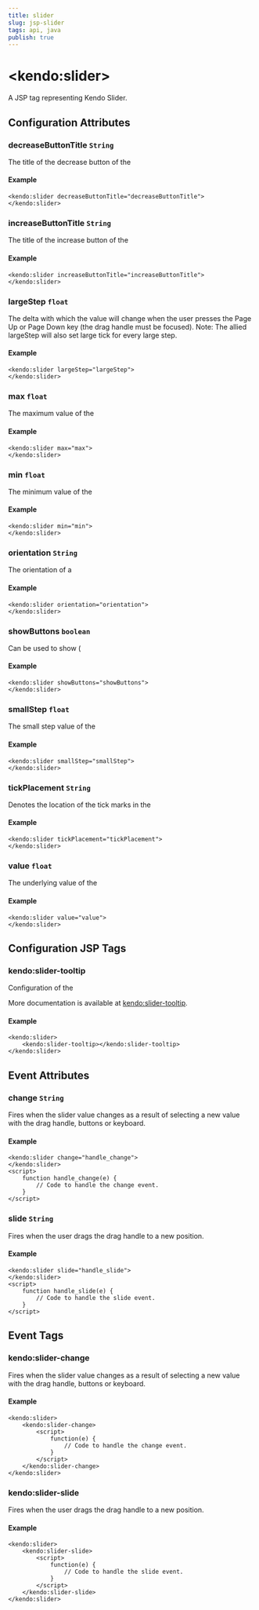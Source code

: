 ```yaml
---
title: slider
slug: jsp-slider
tags: api, java
publish: true
---
```


# \<kendo:slider\>
A JSP tag representing Kendo Slider.

## Configuration Attributes

### decreaseButtonTitle `String`

The title of the decrease button of the

#### Example
    <kendo:slider decreaseButtonTitle="decreaseButtonTitle">
    </kendo:slider>

### increaseButtonTitle `String`

The title of the increase button of the

#### Example
    <kendo:slider increaseButtonTitle="increaseButtonTitle">
    </kendo:slider>

### largeStep `float`

The delta with which the value will change when the user presses the Page Up or Page Down key (the drag
handle must be focused). Note: The allied largeStep will also set large tick for every large step.

#### Example
    <kendo:slider largeStep="largeStep">
    </kendo:slider>

### max `float`

The maximum value of the

#### Example
    <kendo:slider max="max">
    </kendo:slider>

### min `float`

The minimum value of the

#### Example
    <kendo:slider min="min">
    </kendo:slider>

### orientation `String`

The orientation of a

#### Example
    <kendo:slider orientation="orientation">
    </kendo:slider>

### showButtons `boolean`

Can be used to show (

#### Example
    <kendo:slider showButtons="showButtons">
    </kendo:slider>

### smallStep `float`

The small step value of the

#### Example
    <kendo:slider smallStep="smallStep">
    </kendo:slider>

### tickPlacement `String`

Denotes the location of the tick marks in the

#### Example
    <kendo:slider tickPlacement="tickPlacement">
    </kendo:slider>

### value `float`

The underlying value of the

#### Example
    <kendo:slider value="value">
    </kendo:slider>


##  Configuration JSP Tags

### kendo:slider-tooltip

Configuration of the

More documentation is available at [kendo:slider-tooltip](slider/tooltip).

#### Example

    <kendo:slider>
        <kendo:slider-tooltip></kendo:slider-tooltip>
    </kendo:slider>


## Event Attributes

### change `String`

Fires when the slider value changes as a result of selecting a new value with the drag handle, buttons or keyboard.

#### Example
    <kendo:slider change="handle_change">
    </kendo:slider>
    <script>
        function handle_change(e) {
            // Code to handle the change event.
        }
    </script>

### slide `String`

Fires when the user drags the drag handle to a new position.

#### Example
    <kendo:slider slide="handle_slide">
    </kendo:slider>
    <script>
        function handle_slide(e) {
            // Code to handle the slide event.
        }
    </script>

## Event Tags

### kendo:slider-change

Fires when the slider value changes as a result of selecting a new value with the drag handle, buttons or keyboard.

#### Example
    <kendo:slider>
        <kendo:slider-change>
            <script>
                function(e) {
                    // Code to handle the change event.
                }
            </script>
        </kendo:slider-change>
    </kendo:slider>

### kendo:slider-slide

Fires when the user drags the drag handle to a new position.

#### Example
    <kendo:slider>
        <kendo:slider-slide>
            <script>
                function(e) {
                    // Code to handle the slide event.
                }
            </script>
        </kendo:slider-slide>
    </kendo:slider>


